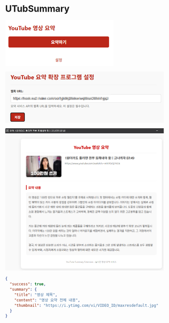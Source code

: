 # UTubSummary

![Pasted image 20250525184212.png|400](00.%20attachments/Pasted%20image%2020250525184212.png)

![Pasted image 20250525184238.png|400](00.%20attachments/Pasted%20image%2020250525184238.png)

![Pasted image 20250525184330.png|400](00.%20attachments/Pasted%20image%2020250525184330.png)

```json
{
  "success": true,
  "summary": {
    "title": "영상 제목",
    "content": "영상 요약 전체 내용",
    "thumbnail": "https://i.ytimg.com/vi/VIDEO_ID/maxresdefault.jpg"
  }
}
```
